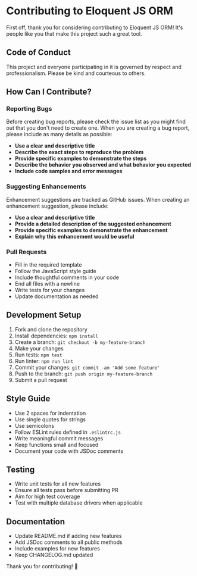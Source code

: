 # Contributing to Eloquent JS ORM

First off, thank you for considering contributing to Eloquent JS ORM! It's people like you that make this project such a great tool.

## Code of Conduct

This project and everyone participating in it is governed by respect and professionalism. Please be kind and courteous to others.

## How Can I Contribute?

### Reporting Bugs

Before creating bug reports, please check the issue list as you might find out that you don't need to create one. When you are creating a bug report, please include as many details as possible:

* **Use a clear and descriptive title**
* **Describe the exact steps to reproduce the problem**
* **Provide specific examples to demonstrate the steps**
* **Describe the behavior you observed and what behavior you expected**
* **Include code samples and error messages**

### Suggesting Enhancements

Enhancement suggestions are tracked as GitHub issues. When creating an enhancement suggestion, please include:

* **Use a clear and descriptive title**
* **Provide a detailed description of the suggested enhancement**
* **Provide specific examples to demonstrate the enhancement**
* **Explain why this enhancement would be useful**

### Pull Requests

* Fill in the required template
* Follow the JavaScript style guide
* Include thoughtful comments in your code
* End all files with a newline
* Write tests for your changes
* Update documentation as needed

## Development Setup

1. Fork and clone the repository
2. Install dependencies: `npm install`
3. Create a branch: `git checkout -b my-feature-branch`
4. Make your changes
5. Run tests: `npm test`
6. Run linter: `npm run lint`
7. Commit your changes: `git commit -am 'Add some feature'`
8. Push to the branch: `git push origin my-feature-branch`
9. Submit a pull request

## Style Guide

* Use 2 spaces for indentation
* Use single quotes for strings
* Use semicolons
* Follow ESLint rules defined in `.eslintrc.js`
* Write meaningful commit messages
* Keep functions small and focused
* Document your code with JSDoc comments

## Testing

* Write unit tests for all new features
* Ensure all tests pass before submitting PR
* Aim for high test coverage
* Test with multiple database drivers when applicable

## Documentation

* Update README.md if adding new features
* Add JSDoc comments to all public methods
* Include examples for new features
* Keep CHANGELOG.md updated

Thank you for contributing! 🎉
